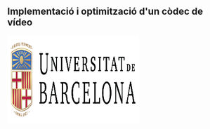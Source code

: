 ## Implementació i optimització d'un còdec de vídeo


<img src="logo.png" alt="Texto Alternativo" width="300" height="200">

